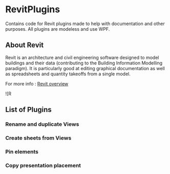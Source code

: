 # RevitPlugins
Contains code for Revit plugins made to help with documentation and other purposes. All plugins are modeless and use WPF.

## About Revit 

Revit is an architecture and civil engineering software designed to model buildings and their data (contributing to the Building Information Modelling paradigm). It is particularly good at editing graphical documentation as well as spreadsheets and quantity takeoffs from a single model.

For more info : [Revit overview](https://www.autodesk.fr/products/revit/overview?term=1-YEAR&tab=subscription)


![R

## List of Plugins
### Rename and duplicate Views
### Create sheets from Views
### Pin elements
### Copy presentation placement
